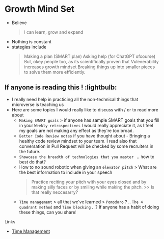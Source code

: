 # Growth Mind Set
- Believe 
    > I can learn, grow and expand
- Nothing is constant
- stategies include
    > Making a plan (SMART plan)
    > Asking help (for ChatGPT ofcourse)
    > But, okey people too, as its scientifically proven that Vulenerability increases growth mindset
    > Breaking things up into smaller pieces to solve them more efficiently.

## If anyone is reading this ! :lightbulb: 
- I really need help in practicing all the non-technical things that microverse is teaching us
- Here are some topics I would really like to discuss with / or to read more about 
    - `Making SMART goals` > if anyone has sample SMART goals that you fill in your `Weekly retrospectives` I would really appreciate it, as I feel my goals are not making any effect as they're too broad.
    - `Better Code Review notes` if you have thought about - Bringing a healthy code review mindset to your team. I read also that conversation in Pull Request will be checked by some recruiters in the future.
    - `Showcase the breadth of technologies that you master ` .. how to best do that?
    - How to no sound robotic when giving an `elevator pitch` > What are the best information to include in your speech 
        > Practice reciting your pitch with your eyes closed and by making silly faces or by smiling while making the pitch. >> Is that really neccesarry?
    - `Time management` > all that we've learned > `Pomodoro` ? .. `The 4 quadrant method` and `Time blocking` . .? If anyone has a habit of doing these things, can you share!



Links
- [Time Management](https://github.com/microverseinc/curriculum-professional-skills/blob/main/becoming-a-remote-professional/techniques-for-effective-time-management.md)

